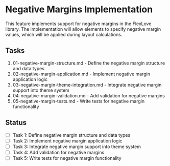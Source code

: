 # Negative Margins Implementation

This feature implements support for negative margins in the FlexLove library. The implementation will allow elements to specify negative margin values, which will be applied during layout calculations.

## Tasks

1. 01-negative-margin-structure.md - Define the negative margin structure and data types
2. 02-negative-margin-application.md - Implement negative margin application logic 
3. 03-negative-margin-theme-integration.md - Integrate negative margin support into theme system
4. 04-negative-margin-validation.md - Add validation for negative margins
5. 05-negative-margin-tests.md - Write tests for negative margin functionality

## Status

- [ ] Task 1: Define negative margin structure and data types
- [ ] Task 2: Implement negative margin application logic
- [ ] Task 3: Integrate negative margin support into theme system
- [ ] Task 4: Add validation for negative margins
- [ ] Task 5: Write tests for negative margin functionality
